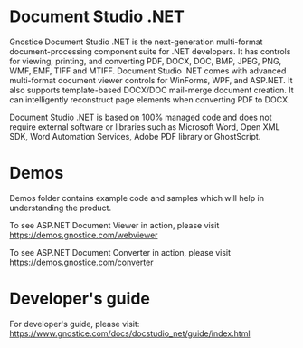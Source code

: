 # Document Studio .NET
Gnostice Document Studio .NET is the next-generation multi-format document-processing component suite for .NET developers. It has controls for viewing, printing, and converting PDF, DOCX, DOC, BMP, JPEG, PNG, WMF, EMF, TIFF and MTIFF. Document Studio .NET comes with advanced multi-format document viewer controls for WinForms, WPF, and ASP.NET. It also supports template-based DOCX/DOC mail-merge document creation. It can intelligently reconstruct page elements when converting PDF to DOCX. 

Document Studio .NET is based on 100% managed code and does not require external software or libraries such as Microsoft Word, Open XML SDK, Word Automation Services, Adobe PDF library or GhostScript.

# Demos
Demos folder contains example code and samples which will help in understanding the product.

To see ASP.NET Document Viewer in action, please visit https://demos.gnostice.com/webviewer

To see ASP.NET Document Converter in action, please visit https://demos.gnostice.com/converter

# Developer's guide 
For developer's guide, please 
visit: https://www.gnostice.com/docs/docstudio_net/guide/index.html
